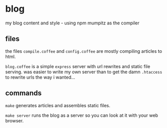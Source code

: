 blog
====

my blog content and style - using npm mumpitz as the compiler


## files

the files `compile.coffee` and `config.coffee` are mostly compiling
articles to html.

`blog.coffee` is a simple `express` server with url
rewrites and static file serving.  was easier to write my own server
than to get the damn `.htaccess` to rewrite urls the way i wanted...

## commands

`make` generates articles and assembles static files.

`make server` runs the blog as a server so you can look at it
with your web browser.
